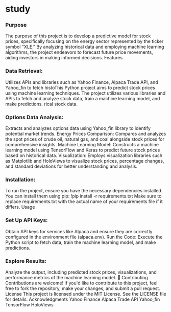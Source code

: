 # study
### Purpose
The purpose of this project is to develop a predictive model for stock prices, specifically focusing on the energy sector represented by the ticker symbol "XLE." By analyzing historical data and employing machine learning algorithms, the project endeavors to forecast future price movements, aiding investors in making informed decisions.
Features




### Data Retrieval:
Utilizes APIs and libraries such as Yahoo Finance, Alpaca Trade API, and Yahoo_fin to fetch histoThis Python project aims to predict stock prices using machine learning techniques. The project utilizes various libraries and APIs to fetch and analyze stock data, train a machine learning model, and make predictions.
rical stock data.



### Options Data Analysis:
Extracts and analyzes options data using Yahoo_fin library to identify potential market trends.
Energy Prices Comparison: Compares and analyzes the spot prices of crude oil, natural gas, and coal alongside stock prices for comprehensive insights.
Machine Learning Model: Constructs a machine learning model using TensorFlow and Keras to predict future stock prices based on historical data.
Visualization: Employs visualization libraries such as Matplotlib and HoloViews to visualize stock prices, percentage changes, and standard deviations for better understanding and analysis.


### Installation:
To run the project, ensure you have the necessary dependencies installed. You can install them using pip:
!pip install -r requirements.txt 
Make sure to replace requirements.txt with the actual name of your requirements file if it differs.
Usage


### Set Up API Keys: 
Obtain API keys for services like Alpaca and ensure they are correctly configured in the environment file (alpaca.env).
Run the Code: Execute the Python script to fetch data, train the machine learning model, and make predictions.

### Explore Results: 
Analyze the output, including predicted stock prices, visualizations, and performance metrics of the machine learning model.

Contributing
Contributions are welcome! If you'd like to contribute to this project, feel free to fork the repository, make your changes, and submit a pull request.
License
This project is licensed under the MIT License. See the LICENSE file for details.
Acknowledgments
Yahoo Finance
Alpaca Trade API
Yahoo_fin
TensorFlow
HoloViews
